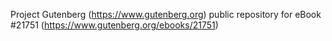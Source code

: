 Project Gutenberg (https://www.gutenberg.org) public repository for eBook #21751 (https://www.gutenberg.org/ebooks/21751)
